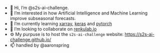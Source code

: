 - 👋 Hi, I’m @s2s-ai-challenge.
- 👀 I’m interested in how Artificial Intelligence and Machine Learning improve subseasonal forecasts.
- 🌱 I’m currently learning [xarray](https://github.com/pydata/xarray/), [keras](https://keras.io/) and [pytorch](https://pytorch-lightning.readthedocs.io/en/latest/)
- 💞️ I’m looking to collaborate on [renkulab.io](https://renkulab.io/projects/aaron.spring/s2s-ai-competition-bootstrap/)
- ⚙️ My purpuse is to host the `s2s-ai-challenge` website: https://s2s-ai-challenge.github.io/
- 📫 handled by @aaronspring

<!---
s2s-ai-challenge/s2s-ai-challenge is a ✨ special ✨ repository because its `README.md` (this file) appears on your GitHub profile.
You can click the Preview link to take a look at your changes.
--->
